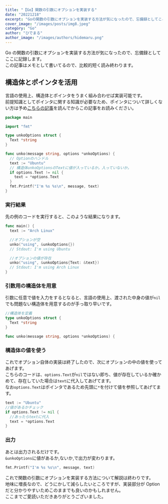 ```yaml
---
title: "【Go】関数の引数にオプションを実装する"
date: "20221218"
excerpt: "Goの関数の引数にオプションを実装する方法が気になったので、忘備録としてここに記録します。"
cover_image: "/images/posts/img8.jpeg"
category: "Go"
author: "ひでまる"
author_image: "/images/authors/hidemaru.png"
---
```


Go の関数の引数にオプションを実装する方法が気になったので、忘備録としてここに記録します。  
この記事はメモとして書いてるので、比較的短く読み終わります。

## 構造体とポインタを活用

言語の使用上、構造体とポインタをうまく組み合わせば実装可能です。  
前提知識としてポインタに関する知識が必要なため、ポインタについて詳しくない方は予め[こちらの記事](https://v-sli.me/blog/go-pointer)を読んでからこの記事をお読みください。

```go
package main

import "fmt"

type unkoOptions struct {
  Text *string
}

func unko(message string, options *unkoOptions) {
  // Optionのハンドル
  text := "Ubuntu"
  // 構造体unkoOptionsのTextに値が入っているか。入っていないか。
  if options.Text != nil {
    text = *options.Text
  }
  fmt.Printf("I'm %s %s\n", message, text)
}
```

### 実行結果

先の例のコードを実行すると、このような結果になります。

```go
func main() {
  text := "Arch Linux"

  //オプションが空
  unko("using", &unkoOptions{})
  // Stdout: I'm using Ubuntu

  //オプションの値が存在
  unko("using", &unkoOptions{Text: &text})
  // Stdout: I'm using Arch Linux
}
```

### 引数用の構造体を用意

引数に任意で値を入力をするとなると、言語の使用上、渡された中身の値が`nil`でも問題ない構造体を用意するのが手っ取り早いです。

```go
//構造体を定義
type unkoOptions struct {
  Text *string
}

func unko(message string, options *unkoOptions) {
```

### 構造体の値を使う

これでオプション自体の実装は終了したので、次にオプションの中の値を使ってあげます。  
こちらのコードは、`options.Text`が`nil`ではない即ち、値が存在しているか確かめて、存在していた場合は`text`に代入してあげてます。  
なお`options.Text`はポインタであるため先頭に`*`を付けて値を参照してあげてます。

```go
text := "Ubuntu"
//値があるかチェック
if options.Text != nil {
  //あったらtextに代入
  text = *options.Text
}
```

### 出力

あとは出力されるだけです。  
`&unkoOptions`に値があるか,ないか,で出力が変わります。

```go
fmt.Printf("I'm %s %s\n", message, text)
```

これで関数の引数にオプションを実装する方法について解説は終わりです。  
地味に増長なので、どうにかして減らしたいところですが、実装部分が Option だと分かりやすいためこのままでも良いのかもしれません。  
ここまでご愛読いただきありがとうございました。
